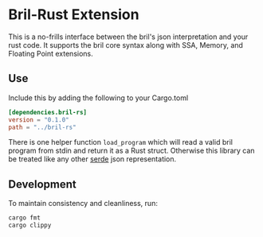 # Bril-Rust Extension

This is a no-frills interface between the bril's json interpretation and your rust code. It supports the bril core syntax along with SSA, Memory, and Floating Point extensions.

## Use

Include this by adding the following to your Cargo.toml

```toml
[dependencies.bril-rs]
version = "0.1.0"
path = "../bril-rs"
```

There is one helper function ```load_program``` which will read a valid bril program from stdin and return it as a Rust struct. Otherwise this library can be treated like any other [serde](https://github.com/serde-rs/serde) json representation.

## Development

To maintain consistency and cleanliness, run:

```bash
cargo fmt
cargo clippy
```
